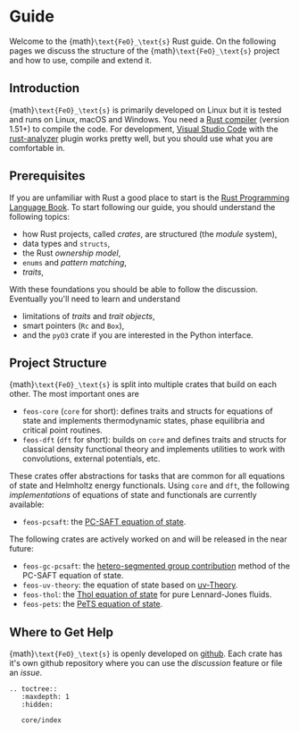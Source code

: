 # Guide

Welcome to the {math}`\text{FeO}_\text{s}` Rust guide.
On the following pages we discuss the structure of the {math}`\text{FeO}_\text{s}` project and how to use, compile and extend it.

## Introduction

{math}`\text{FeO}_\text{s}` is primarily developed on Linux but it is tested and runs on Linux, macOS and Windows.
You need a [Rust compiler](https://www.rust-lang.org/tools/install) (version 1.51+) to compile the code.
For development, [Visual Studio Code](https://code.visualstudio.com/) with the [rust-analyzer](https://rust-analyzer.github.io/) plugin works pretty well, but you should use what you are comfortable in.

## Prerequisites

If you are unfamiliar with Rust a good place to start is the [Rust Programming Language Book](https://doc.rust-lang.org/book/).
To start following our guide, you should understand the following topics:

* how Rust projects, called *crates*, are structured (the *module* system),
* data types and `structs`,
* the Rust *ownership model*,
* `enums` and *pattern matching*,
* *traits*,

With these foundations you should be able to follow the discussion.
Eventually you'll need to learn and understand

* limitations of *traits* and *trait objects*,
* smart pointers (`Rc` and `Box`),
* and the `pyO3` crate if you are interested in the Python interface.

## Project Structure

{math}`\text{FeO}_\text{s}` is split into multiple crates that build on each other.
The most important ones are

* `feos-core` (`core` for short): defines traits and structs for equations of state and implements thermodynamic states, phase equilibria and critical point routines.
* `feos-dft` (`dft` for short): builds on `core` and defines traits and structs for classical density functional theory and implements utilities to work with convolutions, external potentials, etc.

These crates offer abstractions for tasks that are common for all equations of state and Helmholtz energy functionals.
Using `core` and `dft`, the following *implementations* of equations of state and functionals are currently available:

* `feos-pcsaft`: the [PC-SAFT equation of state](https://pubs.acs.org/doi/abs/10.1021/ie0003887).

The following crates are actively worked on and will be released in the near future:

* `feos-gc-pcsaft`: the [hetero-segmented group contribution](https://aip.scitation.org/doi/full/10.1063/1.4945000) method of the PC-SAFT equation of state.
* `feos-uv-theory`: the equation of state based on [uv-Theory](https://aip.scitation.org/doi/full/10.1063/5.0073572).
* `feos-thol`: the [Thol equation of state](https://aip.scitation.org/doi/full/10.1063/1.4945000) for pure Lennard-Jones fluids.
* `feos-pets`: the [PeTS equation of state](https://www.tandfonline.com/doi/full/10.1080/00268976.2018.1447153).


## Where to Get Help

{math}`\text{FeO}_\text{s}` is openly developed on [github](https://github.com/feos-org). Each crate has it's own github repository where you can use the *discussion* feature or file an *issue*.


```{eval-rst}
.. toctree::
   :maxdepth: 1
   :hidden:

   core/index
```
